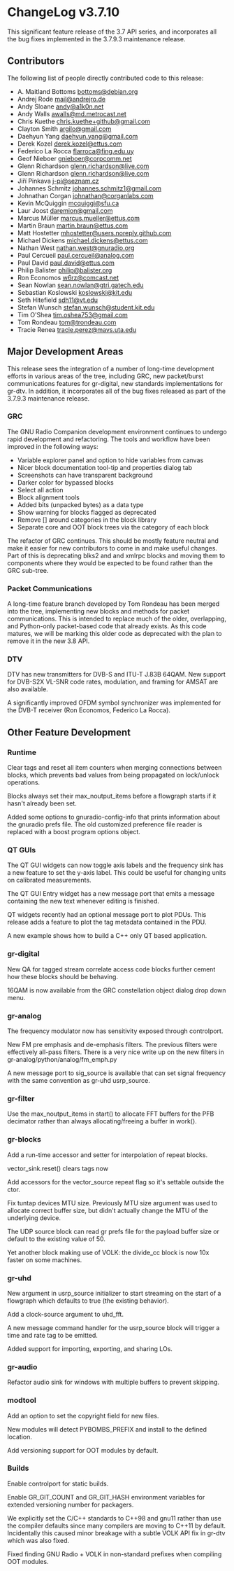ChangeLog v3.7.10
=================

This significant feature release of the 3.7 API series, and
incorporates all the bug fixes implemented in the 3.7.9.3 maintenance
release.


Contributors
------------

The following list of people directly contributed code to this
release:

 * A. Maitland Bottoms <bottoms@debian.org>
 * Andrej Rode <mail@andrejro.de>
 * Andy Sloane <andy@a1k0n.net>
 * Andy Walls <awalls@md.metrocast.net>
 * Chris Kuethe <chris.kuethe+github@gmail.com>
 * Clayton Smith <argilo@gmail.com>
 * Daehyun Yang <daehyun.yang@gmail.com>
 * Derek Kozel <derek.kozel@ettus.com>
 * Federico La Rocca <flarroca@fing.edu.uy>
 * Geof Nieboer <gnieboer@corpcomm.net>
 * Glenn Richardson <glenn.richardson@live.com>
 * Glenn Richardson <glenn.richardson@live.com>
 * Jiří Pinkava <j-pi@seznam.cz>
 * Johannes Schmitz <johannes.schmitz1@gmail.com>
 * Johnathan Corgan <johnathan@corganlabs.com>
 * Kevin McQuiggin <mcquiggi@sfu.ca>
 * Laur Joost <daremion@gmail.com>
 * Marcus Müller <marcus.mueller@ettus.com>
 * Martin Braun <martin.braun@ettus.com>
 * Matt Hostetter <mhostetter@users.noreply.github.com>
 * Michael Dickens <michael.dickens@ettus.com>
 * Nathan West <nathan.west@gnuradio.org>
 * Paul Cercueil <paul.cercueil@analog.com>
 * Paul David <paul.david@ettus.com>
 * Philip Balister <philip@balister.org>
 * Ron Economos <w6rz@comcast.net>
 * Sean Nowlan <sean.nowlan@gtri.gatech.edu>
 * Sebastian Koslowski <koslowski@kit.edu>
 * Seth Hitefield <sdh11@vt.edu>
 * Stefan Wunsch <stefan.wunsch@student.kit.edu>
 * Tim O'Shea <tim.oshea753@gmail.com>
 * Tom Rondeau <tom@trondeau.com>
 * Tracie Renea <tracie.perez@mavs.uta.edu>

## Major Development Areas

This release sees the integration of a number of long-time development
efforts in various areas of the tree, including GRC, new packet/burst
communications features for gr-digital, new standards implementations
for gr-dtv.  In addition, it incorporates all of the bug fixes
released as part of the 3.7.9.3 maintenance release.


### GRC

The GNU Radio Companion development environment continues to undergo
rapid development and refactoring. The tools and workflow have been
improved in the following ways:

 * Variable explorer panel and option to hide variables from canvas
 * Nicer block documentation tool-tip and properties dialog tab
 * Screenshots can have transparent background
 * Darker color for bypassed blocks
 * Select all action
 * Block alignment tools
 * Added bits (unpacked bytes) as a data type
 * Show warning for blocks flagged as deprecated
 * Remove [] around categories in the block library
 * Separate core and OOT block trees via the category of each block

The refactor of GRC continues. This should be mostly feature neutral
and make it easier for new contributors to come in and make useful
changes. Part of this is deprecating blks2 and and xmlrpc blocks and
moving them to components where they would be expected to be found
rather than the GRC sub-tree.

### Packet Communications

A long-time feature branch developed by Tom Rondeau has been merged
into the tree, implementing new blocks and methods for packet
communications.  This is intended to replace much of the older,
overlapping, and Python-only packet-based code that already exists.
As this code matures, we will be marking this older code as deprecated
with the plan to remove it in the new 3.8 API.

### DTV

DTV has new transmitters for DVB-S and ITU-T J.83B 64QAM. New support
for DVB-S2X VL-SNR code rates, modulation, and framing for AMSAT are
also available.

A significantly improved OFDM symbol synchronizer was implemented for
the DVB-T receiver (Ron Economos, Federico La Rocca).

## Other Feature Development

### Runtime

Clear tags and reset all item counters when merging connections
between blocks, which prevents bad values from being propagated on
lock/unlock operations.

Blocks always set their max_noutput_items before a flowgraph starts if
it hasn't already been set.

Added some options to gnuradio-config-info that prints information
about the gnuradio prefs file. The old customized preference file
reader is replaced with a boost program options object.

### QT GUIs

The QT GUI widgets can now toggle axis labels and the frequency sink
has a new feature to set the y-axis label. This could be useful for
changing units on calibrated measurements.

The QT GUI Entry widget has a new message port that emits a message
containing the new text whenever editing is finished.

QT widgets recently had an optional message port to plot PDUs. This
release adds a feature to plot the tag metadata contained in the PDU.

A new example shows how to build a C++ only QT based application.

### gr-digital

New QA for tagged stream correlate access code blocks further cement
how these blocks should be behaving.

16QAM is now available from the GRC constellation object dialog drop
down menu.

### gr-analog

The frequency modulator now has sensitivity exposed through
controlport.

New FM pre emphasis and de-emphasis filters. The previous filters were
effectively all-pass filters. There is a very nice write up on the new
filters in gr-analog/python/analog/fm_emph.py

A new message port to sig_source is available that can set signal
frequency with the same convention as gr-uhd usrp_source.

### gr-filter

Use the max_noutput_items in start() to allocate FFT buffers for the
PFB decimator rather than always allocating/freeing a buffer in
work().

### gr-blocks

Add a run-time accessor and setter for interpolation of repeat blocks.

vector_sink.reset() clears tags now

Add accessors for the vector_source repeat flag so it's settable
outside the ctor.

Fix tuntap devices MTU size. Previously MTU size argument was used to
allocate correct buffer size, but didn't actually change the MTU of
the underlying device.

The UDP source block can read gr prefs file for the payload buffer
size or default to the existing value of 50.

Yet another block making use of VOLK: the divide_cc block is now 10x
faster on some machines.

### gr-uhd

New argument in usrp_source initializer to start streaming on the
start of a flowgraph which defaults to true (the existing behavior).

Add a clock-source argument to uhd_fft.

A new message command handler for the usrp_source block will trigger a
time and rate tag to be emitted.

Added support for importing, exporting, and sharing LOs.

### gr-audio

Refactor audio sink for windows with multiple buffers to prevent
skipping.

### modtool

Add an option to set the copyright field for new files.

New modules will detect PYBOMBS_PREFIX and install to the defined
location.

Add versioning support for OOT modules by default.

### Builds

Enable controlport for static builds.

Enable GR_GIT_COUNT and GR_GIT_HASH environment variables for extended
versioning number for packagers.

We explicitly set the C/C++ standards to C++98 and gnu11 rather than
use the compiler defaults since many compilers are moving to C++11 by
default.  Incidentally this caused minor breakage with a subtle VOLK
API fix in gr-dtv which was also fixed.

Fixed finding GNU Radio + VOLK in non-standard prefixes when compiling
OOT modules.
